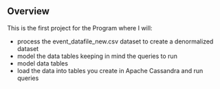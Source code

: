 ## Overview
This is the first project for the Program where I will:
- process the event_datafile_new.csv dataset to create a denormalized dataset
- model the data tables keeping in mind the queries to run
- model data tables 
- load the data into tables you create in Apache Cassandra and run  queries

